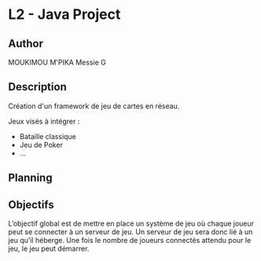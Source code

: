 # L2 - Java Project

## Author
MOUKIMOU M'PIKA Messie G

## Description 

Création d'un framework de jeu de cartes en réseau.

Jeux visés à intégrer :
- Bataille classique
- Jeu de Poker
- ...


## Planning


## Objectifs
L’objectif global est de mettre en place un système de jeu où chaque joueur peut se connecter à un
serveur de jeu. Un serveur de jeu sera donc lié à un jeu qu’il héberge. Une fois le nombre de joueurs
connectés attendu pour le jeu, le jeu peut démarrer.

